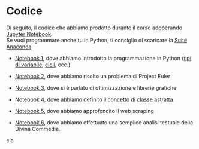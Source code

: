 
# Codice

Di seguito, il codice che abbiamo prodotto durante il corso adoperando [Jupyter Notebook](https://jupyter.org/). <br>
Se vuoi programmare anche tu in Python, ti consiglio di scaricare la [Suite Anaconda](https://www.anaconda.com/products/distribution).


- [Notebook 1](https://nbviewer.org/github/profdg92/aibprova1/blob/master/jupyter_code/1_wingardium_leviosa.ipynb), dove abbiamo introdotto la programmazione in Python ([tipi di variabile](https://www.youtube.com/watch?v=8zlTWxga6F8&t=560s), [cicli](https://www.youtube.com/watch?v=8zlTWxga6F8&t=2478s), ecc.)

- [Notebook 2](https://nbviewer.org/github/profdg92/aibprova1/blob/master/jupyter_code/2_dont_worry_be_lazy.ipynb), dove abbiamo risolto un problema di Project Euler

- [Notebook 3](https://nbviewer.org/github/profdg92/aibprova1/blob/master/jupyter_code/3_achille_e_la_tartaruga.ipynb), dove si è parlato di ottimizzazione e librerie grafiche

- [Notebook 4](https://nbviewer.org/github/profdg92/aibprova1/blob/master/jupyter_code/4_la_classe_non_e_acqua.ipynb), dove abbiamo definito il concetto di [classe astratta](https://www.programmareinpython.it/video-corso-python-programmazione-a-oggetti/01-classi-e-istanze/)

- [Notebook 5](https://nbviewer.org/github/profdg92/aibprova1/blob/master/jupyter_code/4_la_classe_non_e_acqua.ipynb), dove abbiamo approfondito il web scraping

- [Notebook 6](https://nbviewer.org/github/profdg92/aibprova1/blob/master/jupyter_code/6_analisi_testuale.ipynb), dove abbiamo effettuato una semplice analisi testuale della Divina Commedia.

cia
